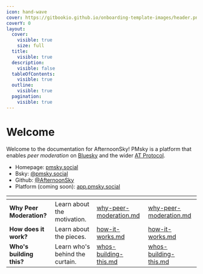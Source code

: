 ```yaml
---
icon: hand-wave
cover: https://gitbookio.github.io/onboarding-template-images/header.png
coverY: 0
layout:
  cover:
    visible: true
    size: full
  title:
    visible: true
  description:
    visible: false
  tableOfContents:
    visible: true
  outline:
    visible: true
  pagination:
    visible: true
---
```


# Welcome

Welcome to the documentation for AfternoonSky! PMsky is a platform that enables _peer moderation_ on [Bluesky](http://bsky.social) and the wider [AT Protocol](https://atproto.com).

* Homepage: [pmsky.social](https://pmsky.social)
* Bsky: [@pmsky.social](https://bsky.app/profile/pmsky.social)
* Github: [@AfternoonSky](https://github.com/AfternoonSky)
* Platform (coming soon): [app.pmsky.social](https://app.pmsky.social)

<table data-view="cards"><thead><tr><th></th><th></th><th data-hidden data-type="content-ref"></th><th data-hidden data-card-target data-type="content-ref"></th></tr></thead><tbody><tr><td><strong>Why Peer Moderation?</strong></td><td>Learn about the motivation.</td><td><a href="getting-started/why-peer-moderation.md">why-peer-moderation.md</a></td><td><a href="getting-started/why-peer-moderation.md">why-peer-moderation.md</a></td></tr><tr><td><strong>How does it work?</strong></td><td>Learn about the pieces.</td><td><a href="getting-started/how-it-works.md">how-it-works.md</a></td><td><a href="getting-started/how-it-works.md">how-it-works.md</a></td></tr><tr><td><strong>Who's building this?</strong></td><td>Learn who's behind the curtain.</td><td><a href="getting-started/whos-building-this.md">whos-building-this.md</a></td><td><a href="getting-started/whos-building-this.md">whos-building-this.md</a></td></tr></tbody></table>
